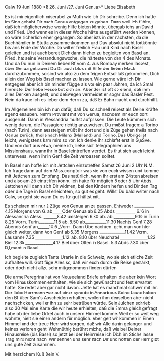  Calw 19 Juni 1880
 <R 26. Juni /27. Juni Genua>*
Liebe Elisabeth

Es ist mir eigentlich miserabel zu Muth wie ich Dir schreibe. Denn ich hatte im Sinn gehabt Dir nach Genua entgegen zu gehen. Dann weil ich fühlte, daß ich möglicherweise wenig Hilfe bieten könnte, übergab ichs an David und Fried. Und wenn es in dieser Woche hätte ausgeführt werden können, so wäre sicherlich einer gegangen. So aber ists in der nächsten, da die Buchhändler in Stuttg zusammenkommen und Dav absolut nicht fortkönnte bis ans Ende der Woche. Da will er freilich Frau und Kind nach Basel geleiten und ist auch bereit Dich dann hieher zu begleiten von Basel an. Fried. hat seine Versendungswoche, die härteste von den 4 des Monats. Und da Du nun in Deinem lieben Bf vom 4. aus Bombay merken lässest, über Genua getrauest Du Dir auch blos mit Hilfe der lieben Mack durchzukommen, so sind wir also zu dem feigen Entschluß gekommen, Dich allein den Weg bis Basel machen zu lassen. 
Wie gerne wäre ich Dir entgegen! aber ich bin minder flügge als vor ein paar Jahren, da ich 2mal hinreiste. Der liebe Hesse bot sich an. Aber der ist oft so elend, daß ihm alles Denken ausgeht, und deßwegen vermeidet er sogar das Basler Fest. Nein da traue ich es lieber dem Herrn zu, daß Er Bahn macht und durchhilft.

Im Allgemeinen bin ich nun dafür, daß Du so schnell reisest als Deine Kräfte irgend erlauben. Nimm Proviant mit von Genua, nachdem ihr euch dort ausgeruht. Dann in Alessandria mußst aufpassen. Die Leute kümmern sich wenig darum, die Passagiere richtig anzuweisen. Du mußst fragen: a Torino (nach Turin), denn aussteigen müßt ihr dort und die Züge gehen theils nach Genua zurück, theils nach Milano (Mailand) und Torino. Das Übrige ist leicht, wenigstens kam mirs so vor. Ich denke ihr schlafet erst in G‚nŠve. Und von dort aus etwa, meine ich, ließe sich telegraphiren ans Missionshaus, wann ihr in Basel eintreffen werdet. Es thut sich auch leicht unterwegs, wenn ihr in Genf die Zeit verpassen solltet.

In Basel nun hoffe ich mit Jettchen einzutreffen Samst 26 Juni 2 Uhr N.M. Ich frage dann auf dem Miss.comptoir was sie von euch wissen und komme mit Jettchen zum Empfang. Das natürlich, wenn ihr erst am 24sten abreisen und also am 26 eintreffen könnt. Ich halte für möglich 5 oder 8 Uhr Abds. 
Jettchen will dann sich Dir widmen, bei den Kindern helfen und Dir den Tag oder die Tage in Basel erleichtern, so gut es geht. Willst Du bald weiter nach Calw, so geht sie wann Du es für gut hältst mit.

Es scheinen mir nur 2 Züge von Genua an zu passen. Entweder
__________ 4.15 Morgens von G. ab_____Oder Genua ab 6.25 Abds __________ 6.16 in Alessandria Aless. _______8.42
umsteigen 6.30 ab. ab.___________9.10
in Turin 8.25 Vorm. Turin________11.5
ab. 8.50 ab___________11.30 Nachts
Genf 7.28 Abends Genf an______10.6 _Vorm.
Dann Übernachten. geht man von hier gleich weiter, dann
Von Genf ab 5.35 Morgens _____________11.42 Vorm.
Lausanne 7.35 ______________1.12.
ab. 8.10 über Neuchatel ______________1.22
Biel 12.35 ______________4.17 Biel
über Olten in Basel. 5.3 Abds 7.30 über D‚l‚mont in Basel

Ich begleite zugleich Tante Uranie in die Schweiz, wo sie sich etliche Zeit aufhalten will. Gott füge Alles so, daß wir euch durch die Reise gestärkt, oder doch nicht allzu sehr mitgenommen finden dürfen.

Die arme Peregrina hat von Neuseeland Briefe erhalten, die aber kein Wort vom Hinauskommen enthalten, wie sie sich gewünscht und fest erwartet hatte. Sie redet aber gar nicht davon. Jette hat es manchmal schwer mit ihr. 
Der liebe Herrmann war auf einer synode in Annarbour. Seine Leute haben den Bf über Sam's Abscheiden erhalten, wollen ihm denselben aber nicht nachschicken, weil er ihn zu sehr betrüben würde. Sein Julchen schrieb also 30 Mai eine Karte die wir heute erhielten, daß die Emma gleich gefragt habe ob der liebe Onkel auch in unsern Himmel komme. Weil er so weit weg wohnte, hielt sie einen andern für möglich. Aber gelt wir kommen in Einen Himmel und der treue Herr wird sorgen, daß wir Alle dahin gelangen und keines verloren geht. Wehmüthig berührt michs, daß wie bei Deiner Hinausreise (bis Basel) so jetzt bei der Heimreise ich Dich im Stiche lasse Trag mirs nicht nach! Wir sehnen uns sehr nach Dir und hoffen der Herr gibt uns gute Zeit zusammen.

 Mit herzlichem Kuß
 Dein V.
